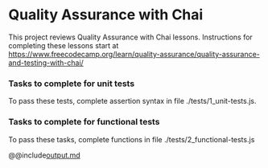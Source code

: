 # Quality Assurance with Chai

This project reviews Quality Assurance with Chai lessons. Instructions for completing these lessons start at https://www.freecodecamp.org/learn/quality-assurance/quality-assurance-and-testing-with-chai/

### Tasks to complete for unit tests  

To pass these tests, complete assertion syntax in file ./tests/1_unit-tests.js.

### Tasks to complete for functional tests

To pass these tasks, complete functions in file ./tests/2_functional-tests.js

@@include[output.md](./public/output.md)



